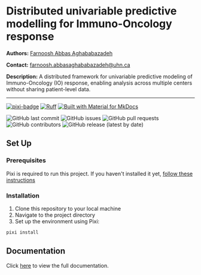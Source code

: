 # Distributed univariable predictive modelling for Immuno-Oncology response

**Authors:** [Farnoosh Abbas Aghababazadeh](https://github.com/RibaA)

**Contact:** [farnoosh.abbasaghababazadeh@uhn.ca](mailto:farnoosh.abbasaghababazadeh@uhn.ca)

**Description:** A distributed framework for univariable predictive modeling of Immuno-Oncology (IO) response, enabling analysis across multiple centers without sharing patient-level data.

--------------------------------------

[![pixi-badge](https://img.shields.io/endpoint?url=https://raw.githubusercontent.com/prefix-dev/pixi/main/assets/badge/v0.json&style=flat-square)](https://github.com/prefix-dev/pixi)
[![Ruff](https://img.shields.io/endpoint?url=https://raw.githubusercontent.com/astral-sh/ruff/main/assets/badge/v2.json&style=flat-square)](https://github.com/astral-sh/ruff)
[![Built with Material for MkDocs](https://img.shields.io/badge/mkdocs--material-gray?logo=materialformkdocs&style=flat-square)](https://github.com/squidfunk/mkdocs-material)

![GitHub last commit](https://img.shields.io/github/last-commit/bhklab/predictio-uv-dist?style=flat-square)
![GitHub issues](https://img.shields.io/github/issues/bhklab/predictio-uv-dist?style=flat-square)
![GitHub pull requests](https://img.shields.io/github/issues-pr/bhklab/predictio-uv-dist?style=flat-square)
![GitHub contributors](https://img.shields.io/github/contributors/bhklab/predictio-uv-dist?style=flat-square)
![GitHub release (latest by date)](https://img.shields.io/github/v/release/bhklab/predictio-uv-dist?style=flat-square)

## Set Up

### Prerequisites

Pixi is required to run this project.
If you haven't installed it yet, [follow these instructions](https://pixi.sh/latest/)

### Installation

1. Clone this repository to your local machine
2. Navigate to the project directory
3. Set up the environment using Pixi:

```bash
pixi install
```

## Documentation

Click [here](https://bhklab.github.io/predictio-uv-dist) to view the full documentation.
